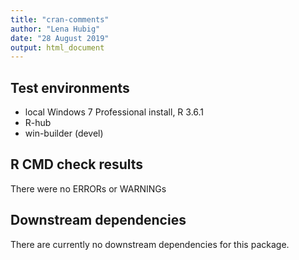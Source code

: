 ```yaml
---
title: "cran-comments"
author: "Lena Hubig"
date: "28 August 2019"
output: html_document
---
```

## Test environments
* local Windows 7 Professional install, R 3.6.1
* R-hub
* win-builder (devel) 

## R CMD check results
There were no ERRORs or WARNINGs

## Downstream dependencies
There are currently no downstream dependencies for this package.
